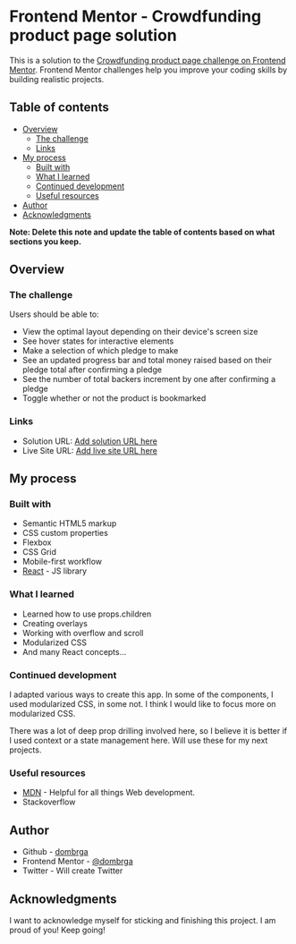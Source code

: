 # Frontend Mentor - Crowdfunding product page solution

This is a solution to the [Crowdfunding product page challenge on Frontend Mentor](https://www.frontendmentor.io/challenges/crowdfunding-product-page-7uvcZe7ZR). Frontend Mentor challenges help you improve your coding skills by building realistic projects. 

## Table of contents

- [Overview](#overview)
  - [The challenge](#the-challenge)
  - [Links](#links)
- [My process](#my-process)
  - [Built with](#built-with)
  - [What I learned](#what-i-learned)
  - [Continued development](#continued-development)
  - [Useful resources](#useful-resources)
- [Author](#author)
- [Acknowledgments](#acknowledgments)

**Note: Delete this note and update the table of contents based on what sections you keep.**

## Overview

### The challenge

Users should be able to:

- View the optimal layout depending on their device's screen size
- See hover states for interactive elements
- Make a selection of which pledge to make
- See an updated progress bar and total money raised based on their pledge total after confirming a pledge
- See the number of total backers increment by one after confirming a pledge
- Toggle whether or not the product is bookmarked


### Links

- Solution URL: [Add solution URL here](https://your-solution-url.com)
- Live Site URL: [Add live site URL here](https://your-live-site-url.com)

## My process

### Built with

- Semantic HTML5 markup
- CSS custom properties
- Flexbox
- CSS Grid
- Mobile-first workflow
- [React](https://reactjs.org/) - JS library


### What I learned

 - Learned how to use props.children
 - Creating overlays
 - Working with overflow and scroll
 - Modularized CSS
 - And many React concepts...

### Continued development

I adapted various ways to create this app. In some of the components, I used modularized CSS, in some not.
I think I would like to focus more on modularized CSS. 

There was a lot of deep prop drilling involved here, so I believe it is better if I used context or a state management here. Will use these for my next projects.

### Useful resources

- [MDN](https://developer.mozilla.org/en-US/docs/Web) - Helpful for all things Web development.
- Stackoverflow


## Author

- Github - [dombrga](https://www.your-site.com)
- Frontend Mentor - [@dombrga](https://www.frontendmentor.io/profile/dombrga)
- Twitter - Will create Twitter


## Acknowledgments

I want to acknowledge myself for sticking and finishing this project. I am proud of you! Keep going!